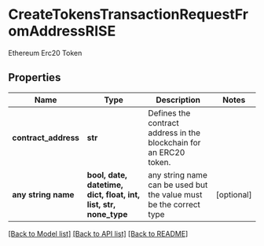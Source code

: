 # CreateTokensTransactionRequestFromAddressRISE

Ethereum Erc20 Token

## Properties
Name | Type | Description | Notes
------------ | ------------- | ------------- | -------------
**contract_address** | **str** | Defines the contract address in the blockchain for an ERC20 token. | 
**any string name** | **bool, date, datetime, dict, float, int, list, str, none_type** | any string name can be used but the value must be the correct type | [optional]

[[Back to Model list]](../README.md#documentation-for-models) [[Back to API list]](../README.md#documentation-for-api-endpoints) [[Back to README]](../README.md)



